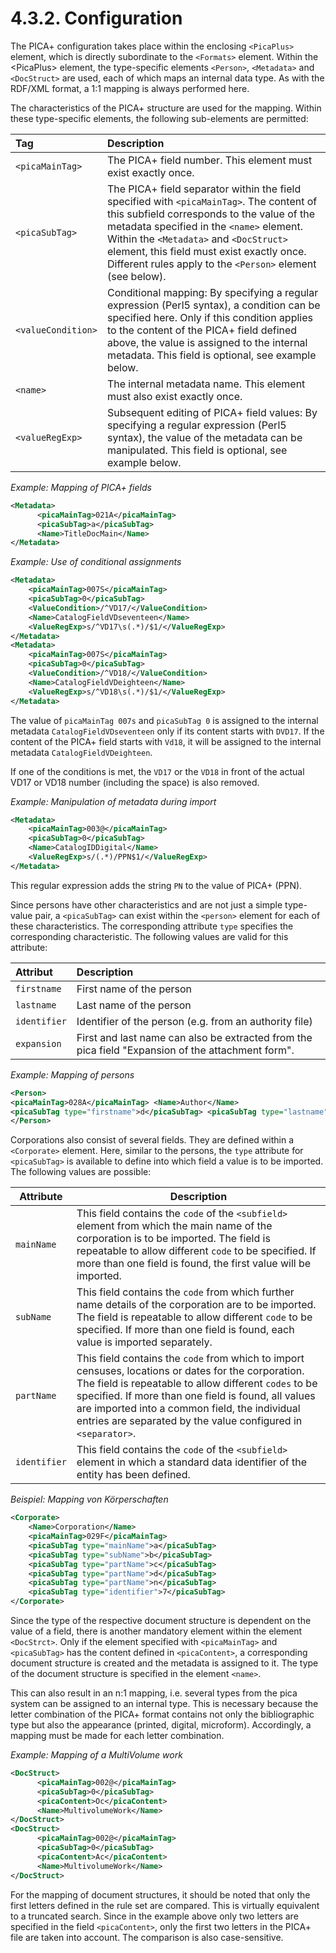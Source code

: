 # 4.3.2. Configuration

The PICA+ configuration takes place within the enclosing `<PicaPlus>` element, which is directly subordinate to the `<Formats>` element. Within the &lt;PicaPlus&gt; element, the type-specific elements `<Person>`, `<Metadata>` and `<DocStruct>` are used, each of which maps an internal data type. As with the RDF/XML format, a 1:1 mapping is always performed here.

The characteristics of the PICA+ structure are used for the mapping. Within these type-specific elements, the following sub-elements are permitted:

| Tag | Description |
| :--- | :--- |
| `<picaMainTag>` | The PICA+ field number. This element must exist exactly once. |
| `<picaSubTag>` | The PICA+ field separator within the field specified with `<picaMainTag>`. The content of this subfield corresponds to the value of the metadata specified in the `<name>` element. Within the `<Metadata>` and `<DocStruct>` element, this field must exist exactly once. Different rules apply to the `<Person>` element \(see below\). |
| `<valueCondition>` | Conditional mapping: By specifying a regular expression \(Perl5 syntax\), a condition can be specified here. Only if this condition applies to the content of the PICA+ field defined above, the value is assigned to the internal metadata. This field is optional, see example below. |
| `<name>` | The internal metadata name. This element must also exist exactly once. |
| `<valueRegExp>` | Subsequent editing of PICA+ field values: By specifying a regular expression \(Perl5 syntax\), the value of the metadata can be manipulated. This field is optional, see example below. |

_Example: Mapping of PICA+ fields_

```xml
<Metadata>
      <picaMainTag>021A</picaMainTag>
      <picaSubTag>a</picaSubTag>
      <Name>TitleDocMain</Name>
</Metadata>
```

_Example: Use of conditional assignments_

```xml
<Metadata>
    <picaMainTag>007S</picaMainTag>
    <picaSubTag>0</picaSubTag>
    <ValueCondition>/^VD17/</ValueCondition>
    <Name>CatalogFieldVDseventeen</Name>
    <ValueRegExp>s/^VD17\s(.*)/$1/</ValueRegExp>
</Metadata>
<Metadata>
    <picaMainTag>007S</picaMainTag>
    <picaSubTag>0</picaSubTag>
    <ValueCondition>/^VD18/</ValueCondition>
    <Name>CatalogFieldVDeighteen</Name>
    <ValueRegExp>s/^VD18\s(.*)/$1/</ValueRegExp>
</Metadata>
```

The value of `picaMainTag 007s` and `picaSubTag 0` is assigned to the internal metadata `CatalogFieldVDseventeen` only if its content starts with `DVD17`. If the content of the PICA+ field starts with `Vd18`, it will be assigned to the internal metadata `CatalogFieldVDeighteen`.

If one of the conditions is met, the `VD17` or the `VD18` in front of the actual VD17 or VD18 number \(including the space\) is also removed.

_Example: Manipulation of metadata during import_

```xml
<Metadata>
    <picaMainTag>003@</picaMainTag>
    <picaSubTag>0</picaSubTag>
    <Name>CatalogIDDigital</Name>
    <ValueRegExp>s/(.*)/PPN$1/</ValueRegExp>
</Metadata>
```

This regular expression adds the string `PN` to the value of PICA+ \(PPN\).

Since persons have other characteristics and are not just a simple type-value pair, a `<picaSubTag>` can exist within the `<person>` element for each of these characteristics. The corresponding attribute `type` specifies the corresponding characteristic. The following values are valid for this attribute:

| Attribut | Description |
| :--- | :--- |
| `firstname` | First name of the person |
| `lastname` | Last name of the person |
| `identifier` | Identifier of the person \(e.g. from an authority file\) |
| `expansion` | First and last name can also be extracted from the pica field "Expansion of the attachment form". |

_Example: Mapping of persons_

```xml
<Person>
<picaMainTag>028A</picaMainTag> <Name>Author</Name>
<picaSubTag type="firstname">d</picaSubTag> <picaSubTag type="lastname">a</picaSubTag> <picaSubTag type="identifier">9</picaSubTag> <picaSubTag type="expansion">8</picaSubTag>
</Person>
```

Corporations also consist of several fields. They are defined within a `<Corporate>` element. Here, similar to the persons, the `type` attribute for `<picaSubTag>` is available to define into which field a value is to be imported. The following values are possible:

| Attribute | Description |
|-- |-- |
| `mainName` | This field contains the `code` of the `<subfield>` element from which the main name of the corporation is to be imported. The field is repeatable to allow different `code` to be specified. If more than one field is found, the first value will be imported. |
| `subName` | This field contains the `code` from which further name details of the corporation are to be imported. The field is repeatable to allow different `code` to be specified. If more than one field is found, each value is imported separately. |
| `partName` | This field contains the `code` from which to import censuses, locations or dates for the corporation. The field is repeatable to allow different `codes` to be specified. If more than one field is found, all values are imported into a common field, the individual entries are separated by the value configured in `<separator>`. |
| `identifier` |  This field contains the `code` of the `<subfield>` element in which a standard data identifier of the entity has been defined. |

_Beispiel: Mapping von Körperschaften_

```xml
<Corporate>
    <Name>Corporation</Name>
    <picaMainTag>029F</picaMainTag>
    <picaSubTag type="mainName">a</picaSubTag>
    <picaSubTag type="subName">b</picaSubTag>
    <picaSubTag type="partName">c</picaSubTag>
    <picaSubTag type="partName">d</picaSubTag>
    <picaSubTag type="partName">n</picaSubTag>
    <picaSubTag type="identifier">7</picaSubTag>
</Corporate>
```

Since the type of the respective document structure is dependent on the value of a field, there is another mandatory element within the element `<DocStrct>`. Only if the element specified with `<picaMainTag>` and `<picaSubTag>` has the content defined in `<picaContent>`, a corresponding document structure is created and the metadata is assigned to it. The type of the document structure is specified in the element `<name>`.

This can also result in an n:1 mapping, i.e. several types from the pica system can be assigned to an internal type. This is necessary because the letter combination of the PICA+ format contains not only the bibliographic type but also the appearance \(printed, digital, microform\). Accordingly, a mapping must be made for each letter combination.

_Example: Mapping of a MultiVolume work_

```xml
<DocStruct>
      <picaMainTag>002@</picaMainTag>
      <picaSubTag>0</picaSubTag>
      <picaContent>Oc</picaContent>
      <Name>MultivolumeWork</Name>
</DocStruct>
<DocStruct>
      <picaMainTag>002@</picaMainTag>
      <picaSubTag>0</picaSubTag>
      <picaContent>Ac</picaContent>
      <Name>MultivolumeWork</Name>
</DocStruct>
```

For the mapping of document structures, it should be noted that only the first letters defined in the rule set are compared. This is virtually equivalent to a truncated search. Since in the example above only two letters are specified in the field `<picaContent>`, only the first two letters in the PICA+ file are taken into account. The comparison is also case-sensitive.
